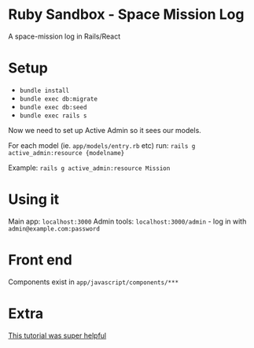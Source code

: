# Ruby Sandbox - Space Mission Log

A space-mission log in Rails/React

# Setup

* `bundle install`
* `bundle exec db:migrate`
* `bundle exec db:seed`
* `bundle exec rails s`

Now we need to set up Active Admin so it sees our models.

For each model (ie. `app/models/entry.rb` etc) run: `rails g active_admin:resource {modelname}`

Example: `rails g active_admin:resource Mission`

# Using it

Main app: `localhost:3000`
Admin tools: `localhost:3000/admin` - log in with `admin@example.com:password`

# Front end

Components exist in `app/javascript/components/***`

# Extra

[This tutorial was super helpful](https://www.digitalocean.com/community/tutorials/how-to-set-up-a-ruby-on-rails-project-with-a-react-frontend)